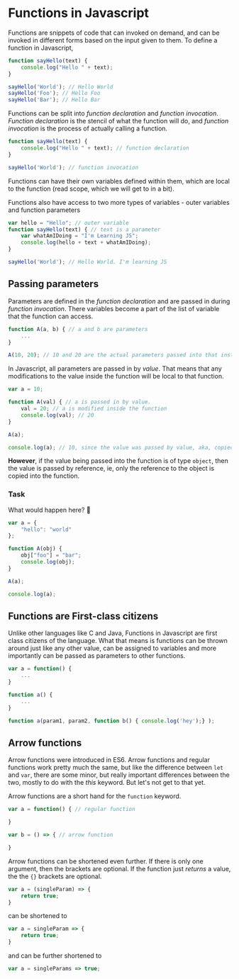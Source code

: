 # Functions in Javascript

Functions are snippets of code that can invoked on demand, and can be invoked in different forms based on the input given to them. To define a function in Javascript,

```javascript
function sayHello(text) {
    console.log("Hello " + text);
}

sayHello('World'); // Hello World
sayHello('Foo'); // Hello Foo
sayHello('Bar'); // Hello Bar
```

Functions can be split into *function declaration* and *function invocation*. *Function declaration* is the stencil of what the function will do, and *function invocation* is the process of actually calling a function.

```javascript
function sayHello(text) {
    console.log("Hello " + text); // function declaration
}

sayHello('World'); // function invocation
```

Functions can have their own variables defined within them, which are local to the function (read scope, which we will get to in a bit).

Functions also have access to two more types of variables - outer variables and function parameters

```javascript
var hello = "Hello"; // outer variable
function sayHello(text) { // text is a parameter
    var whatAmIDoing = "I'm Learning JS";
    console.log(hello + text + whatAmIDoing);
}

sayHello('World'); // Hello World. I'm learning JS
```

## Passing parameters

Parameters are defined in the *function declaration* and are passed in during *function invocation*. There variables become a part of the list of variable that the function can access.

```javascript
function A(a, b) { // a and b are parameters
    ...
}

A(10, 20); // 10 and 20 are the actual parameters passed into that instance of the function.
```

In Javascript, all parameters are passed in by *value*. That means that any modifications to the value inside the function will be local to that function.

```javascript
var a = 10;

function A(val) { // a is passed in by value.
    val = 20; // a is modified inside the function
    console.log(val); // 20
}

A(a);

console.log(a); // 10, since the value was passed by value, aka, copied into the function.
```

**However**, if the value being passed into the function is of type `object`, then the value is passed by reference, ie, only the reference to the object is copied into the function. 

### Task

What would happen here? :robot:

```javascript
var a = {
    "hello": "world"
};

function A(obj) {
    obj["foo"] = "bar";
    console.log(obj);
}

A(a);

console.log(a);
```

## Functions are First-class citizens


Unlike other languages like C and Java, Functions in Javascript are first class citizens of the language. What that means is functions can be thrown around just like any other value, can be assigned to variables and more importantly can be passed as parameters to other functions.

```javascript
var a = function() {
    ...
}

function a() {
    ...
}

function a(param1, param2, function b() { console.log('hey');} );
```

## Arrow functions

Arrow functions were introduced in ES6. Arrow functions and regular functions work pretty much the same, but like the difference between `let` and `var`, there are some minor, but really important differences between the two, mostly to do with the *this* keyword. But let's not get to that yet.

Arrow functions are a short hand for the `function` keyword.

```javascript
var a = function() { // regular function

}

var b = () => { // arrow function

}
```

Arrow functions can be shortened even further. If there is only one argument, then the brackets are optional. If the function just *returns* a value, the the `{}` brackets are optional.

```javascript
var a = (singleParam) => {
    return true;
}
```

can be shortened to

```javascript
var a = singleParam => {
    return true;
}
```

and can be further shortened to

```javascript
var a = singleParams => true;
```
